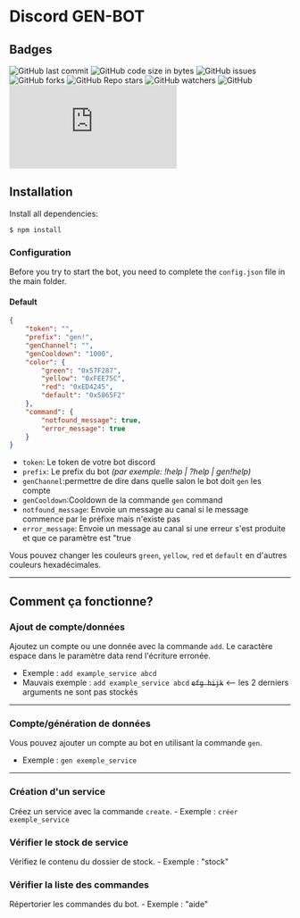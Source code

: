 # Discord GEN-BOT

## Badges
![GitHub last commit](https://img.shields.io/github/last-commit/blazsmaster/discord-gen-bot?style=for-the-badge)
![GitHub code size in bytes](https://img.shields.io/github/languages/code-size/blazsmaster/discord-gen-bot?style=for-the-badge)
![GitHub issues](https://img.shields.io/github/issues/blazsmaster/discord-gen-bot?style=for-the-badge)
![GitHub forks](https://img.shields.io/github/forks/blazsmaster/discord-gen-bot?style=for-the-badge)
![GitHub Repo stars](https://img.shields.io/github/stars/blazsmaster/discord-gen-bot?style=for-the-badge)
![GitHub watchers](https://img.shields.io/github/watchers/blazsmaster/discord-gen-bot?style=for-the-badge)
![GitHub](https://img.shields.io/github/license/blazsmaster/discord-gen-bot?style=for-the-badge)
![GitHub package.json dependency version (prod)](https://img.shields.io/github/package-json/dependency-version/blazsmaster/discord-gen-bot/discord.js?style=for-the-badge)

## Installation
Install all dependencies:
```
$ npm install
```

### Configuration
Before you try to start the bot, you need to complete the `config.json` file in the main folder.

#### Default
```json
{
    "token": "",
    "prefix": "gen!",
    "genChannel": "",
    "genCooldown": "1000",
    "color": {
        "green": "0x57F287",
        "yellow": "0xFEE75C",
        "red": "0xED4245",
        "default": "0x5865F2"
    },
    "command": {
        "notfound_message": true,
        "error_message": true
    }
}
```
- `token`: Le token de votre bot discord
- `prefix`: Le prefix du bot *(par exemple: !help | ?help | gen!help)*
- `genChannel`:permettre de dire dans quelle salon le bot doit `gen` les compte
- `genCooldown`:Cooldown de la commande `gen` command 
- `notfound_message`: Envoie un message au canal si le message commence par le préfixe mais n'existe pas
- `error_message`: Envoie un message au canal si une erreur s'est produite et que ce paramètre est "true

Vous pouvez changer les couleurs `green`, `yellow`, `red` et `default` en d'autres couleurs hexadécimales.

---

## Comment ça fonctionne?

### Ajout de compte/données
Ajoutez un compte ou une donnée avec la commande `add`. Le caractère espace dans le paramètre data rend l'écriture erronée.
- Exemple : `add example_service abcd`
- Mauvais exemple : `add example_service abcd` ~~`efg hijk`~~ <-- les 2 derniers arguments ne sont pas stockés

---

### Compte/génération de données
Vous pouvez ajouter un compte au bot en utilisant la commande `gen`.
- Exemple : `gen exemple_service`

---

### Création d'un service
Créez un service avec la commande `create`.
- Exemple : `créer exemple_service`

### Vérifier le stock de service
Vérifiez le contenu du dossier de stock.
- Exemple : "stock"

### Vérifier la liste des commandes
Répertorier les commandes du bot.
- Exemple : "aide"
